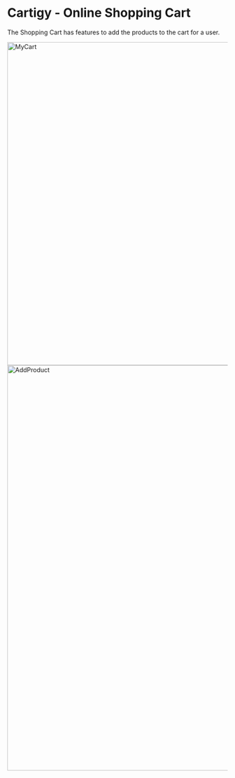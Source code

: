 # Cartigy - Online Shopping Cart

The Shopping Cart has features to add the products to the cart for a user.

<img width="739" alt="MyCart" src="https://user-images.githubusercontent.com/22481474/148383653-9bf949b5-c90f-4291-9ba3-4cd55760f8ef.png">

<img width="927" alt="AddProduct" src="https://user-images.githubusercontent.com/22481474/148383687-285afc7f-a173-407d-8d3c-4d3f899f60d6.png">
